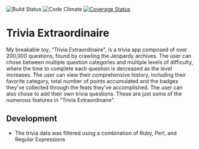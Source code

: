 ![Build Status](https://codeship.com/projects/4af01c90-e639-0134-6c39-22570000ff61/status?branch=master)
![Code Climate](https://codeclimate.com/github/ryancoopersmith/trivia.png)
[![Coverage Status](https://coveralls.io/repos/github/ryancoopersmith/trivia/badge.svg?branch=master)](https://coveralls.io/github/ryancoopersmith/trivia?branch=master)

# Trivia Extraordinaire

My breakable toy, "Trivia Extraordinaire", is a trivia app composed of over 200,000 questions,
found by crawling the Jeopardy archives. The user can chose between multiple question categories
and multiple levels of difficulty, where the time to complete each question is decreased as the level
increases. The user can view their comprehensive history, including their favorite category, total
number of points accumulated and the badges they've collected through the feats they've accomplished.
The user can also chose to add their own trivia questions. These are just some of the numerous features
in "Trivia Extraordinaire".

## Development
* The trivia data was filtered using a combination of Ruby, Perl, and Regular Expressions
